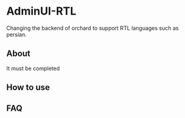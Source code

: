 AdminUI-RTL
===========

Changing the backend of orchard to support RTL languages such as persian.

## About ##
It must be completed

## How to use ##

## FAQ ##
